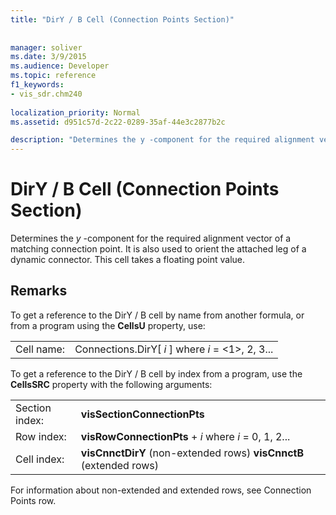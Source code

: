 ```yaml
---
title: "DirY / B Cell (Connection Points Section)"
 
 
manager: soliver
ms.date: 3/9/2015
ms.audience: Developer
ms.topic: reference
f1_keywords:
- vis_sdr.chm240
 
localization_priority: Normal
ms.assetid: d951c57d-2c22-0289-35af-44e3c2877b2c

description: "Determines the y -component for the required alignment vector of a matching connection point. It is also used to orient the attached leg of a dynamic connector. This cell takes a floating point value."
---
```


# DirY / B Cell (Connection Points Section)

Determines the  *y*  -component for the required alignment vector of a matching connection point. It is also used to orient the attached leg of a dynamic connector. This cell takes a floating point value. 
  
## Remarks

To get a reference to the DirY / B cell by name from another formula, or from a program using the **CellsU** property, use: 
  
|||
|:-----|:-----|
|Cell name:  <br/> |Connections.DirY[ *i*  ]           where  *i*  = <1>, 2, 3...  <br/> |
   
To get a reference to the DirY / B cell by index from a program, use the **CellsSRC** property with the following arguments: 
  
|||
|:-----|:-----|
|Section index:  <br/> |**visSectionConnectionPts** <br/> |
|Row index:  <br/> |**visRowConnectionPts** +  *i*            where  *i*  = 0, 1, 2...  <br/> |
|Cell index:  <br/> |**visCnnctDirY** (non-extended rows)           **visCnnctB** (extended rows)  <br/> |
   
For information about non-extended and extended rows, see Connection Points row.
  

